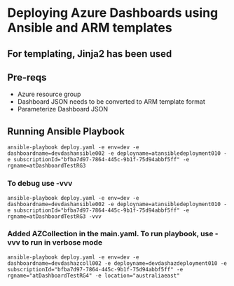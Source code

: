 # Deploying Azure Dashboards using Ansible and ARM templates

## For templating, Jinja2 has been used

## Pre-reqs

- Azure resource group 
- Dashboard JSON needs to be converted to ARM template format
- Parameterize Dashboard JSON


## Running Ansible Playbook

`ansible-playbook deploy.yaml -e env=dev -e dashboardname=devdashansible002 -e deployname=atansibledeployment010 -e subscriptionId="bfba7d97-7864-445c-9b1f-75d94abbf5ff" -e rgname=atDashboardTestRG3 `


### To debug use -vvv

`ansible-playbook deploy.yaml -e env=dev -e dashboardname=devdashansible002 -e deployname=atansibledeployment010 -e subscriptionId="bfba7d97-7864-445c-9b1f-75d94abbf5ff" -e rgname=atDashboardTestRG3 -vvv`

### Added AZCollection in the main.yaml. To run playbook, use -vvv to run in verbose mode

`ansible-playbook deploy.yaml -e env=dev -e dashboardname=devdashazcoll002 -e deployname=devdashazdeployment010 -e subscriptionId="bfba7d97-7864-445c-9b1f-75d94abbf5ff" -e rgname="atDashboardTestRG4" -e location="australiaeast"`
